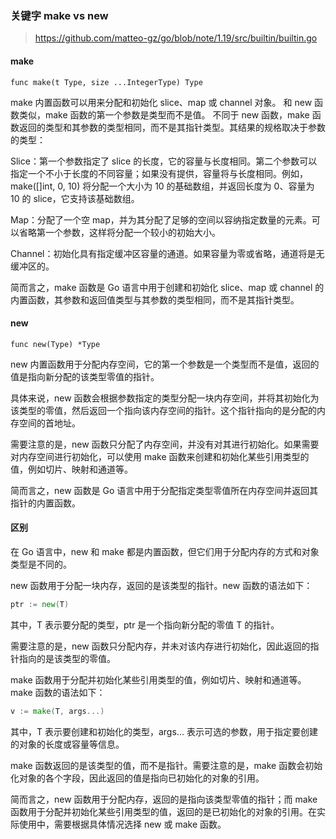 
### 关键字 make vs new

> https://github.com/matteo-gz/go/blob/note/1.19/src/builtin/builtin.go 

#### make 

`func make(t Type, size ...IntegerType) Type`


make 内置函数可以用来分配和初始化 slice、map 或 channel 对象。
和 new 函数类似，make 函数的第一个参数是类型而不是值。
不同于 new 函数，make 函数返回的类型和其参数的类型相同，而不是其指针类型。其结果的规格取决于参数的类型：

Slice：第一个参数指定了 slice 的长度，它的容量与长度相同。第二个参数可以指定一个不小于长度的不同容量；如果没有提供，容量将与长度相同。例如，make([]int, 0, 10) 将分配一个大小为 10 的基础数组，并返回长度为 0、容量为 10 的 slice，它支持该基础数组。

Map：分配了一个空 map，并为其分配了足够的空间以容纳指定数量的元素。可以省略第一个参数，这样将分配一个较小的初始大小。

Channel：初始化具有指定缓冲区容量的通道。如果容量为零或省略，通道将是无缓冲区的。

简而言之，make 函数是 Go 语言中用于创建和初始化 slice、map 或 channel 的内置函数，其参数和返回值类型与其参数的类型相同，而不是其指针类型。

#### new

`func new(Type) *Type`

new 内置函数用于分配内存空间，它的第一个参数是一个类型而不是值，返回的值是指向新分配的该类型零值的指针。

具体来说，new 函数会根据参数指定的类型分配一块内存空间，并将其初始化为该类型的零值，然后返回一个指向该内存空间的指针。这个指针指向的是分配的内存空间的首地址。

需要注意的是，new 函数只分配了内存空间，并没有对其进行初始化。如果需要对内存空间进行初始化，可以使用 make 函数来创建和初始化某些引用类型的值，例如切片、映射和通道等。

简而言之，new 函数是 Go 语言中用于分配指定类型零值所在内存空间并返回其指针的内置函数。

#### 区别

在 Go 语言中，new 和 make 都是内置函数，但它们用于分配内存的方式和对象类型是不同的。

new 函数用于分配一块内存，返回的是该类型的指针。new 函数的语法如下：

```go
ptr := new(T)
```

其中，T 表示要分配的类型，ptr 是一个指向新分配的零值 T 的指针。

需要注意的是，new 函数只分配内存，并未对该内存进行初始化，因此返回的指针指向的是该类型的零值。

make 函数用于分配并初始化某些引用类型的值，例如切片、映射和通道等。make 函数的语法如下：

```go
v := make(T, args...)
```

其中，T 表示要创建和初始化的类型，args... 表示可选的参数，用于指定要创建的对象的长度或容量等信息。

make 函数返回的是该类型的值，而不是指针。需要注意的是，make 函数会初始化对象的各个字段，因此返回的值是指向已初始化的对象的引用。

简而言之，new 函数用于分配内存，返回的是指向该类型零值的指针；而 make 函数用于分配并初始化某些引用类型的值，返回的是已初始化的对象的引用。在实际使用中，需要根据具体情况选择 new 或 make 函数。